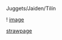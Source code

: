 Juggets/Jaiden/Tilín

! [image](https://encrypted-tbn0.gstatic.com/images?q=tbn:ANd9GcTGFHcBkMe3EM2Fpyha1ffHDJGvmF5Ezlj7sCX6EZFgOw&s)

[strawpage](https://straw.page/make?id=redbow)
